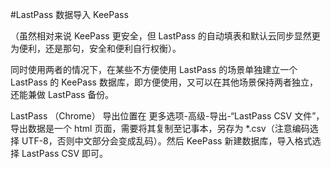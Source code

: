 #LastPass 数据导入 KeePass

（虽然相对来说 KeePass 更安全，但 LastPass 的自动填表和默认云同步显然更为便利，还是那句，安全和便利自行权衡）。

同时使用两者的情况下，在某些不方便使用 LastPass 的场景单独建立一个 LastPass 的 KeePass 数据库，即方便使用，又可以在其他场景保持两者独立，还能兼做 LastPass 备份。

LastPass （Chrome） 导出位置在 更多选项-高级-导出-“LastPass CSV 文件”，导出数据是一个 html 页面，需要将其复制至记事本，另存为 *.csv（注意编码选择 UTF-8，否则中文部分会变成乱码）。然后 KeePass 新建数据库，导入格式选择 LastPass CSV 即可。